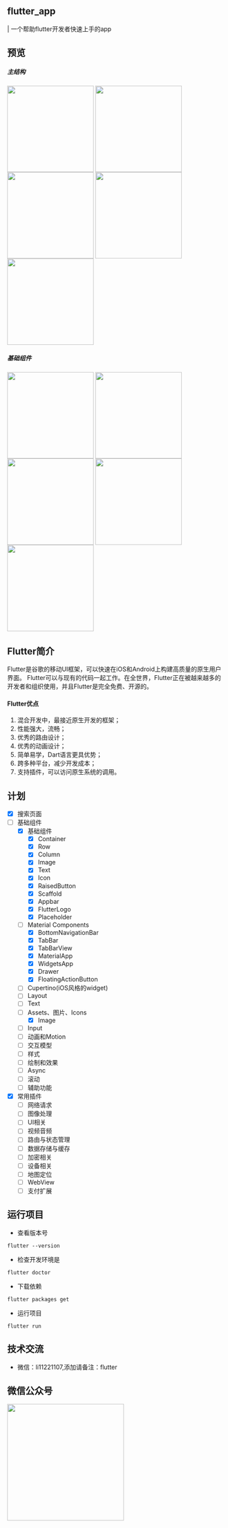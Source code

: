 ## flutter_app

| 一个帮助flutter开发者快速上手的app  

## 预览  

##### 主结构  
<img src="images/1.png" width="200" align="middle" /> 
<img src="images/2.png" width="200" align="middle" />
<img src="images/3.png" width="200" align="middle" />  
<img src="images/4.png" width="200" align="middle" />
<img src="images/5.png" width="200" align="middle" />

##### 基础组件  
<img src="images/6.png" width="200" align="middle" /> 
<img src="images/7.png" width="200" align="middle" />
<img src="images/8.png" width="200" align="middle" />  
<img src="images/9.png" width="200" align="middle" />
<img src="images/10.png" width="200" align="middle" /> 

## Flutter简介  

Flutter是谷歌的移动UI框架，可以快速在iOS和Android上构建高质量的原生用户界面。 Flutter可以与现有的代码一起工作。在全世界，Flutter正在被越来越多的开发者和组织使用，并且Flutter是完全免费、开源的。  

####  Flutter优点  

1. 混合开发中，最接近原生开发的框架；  
2. 性能强大，流畅；  
3. 优秀的路由设计；  
4. 优秀的动画设计；  
5. 简单易学，Dart语言更具优势；  
6. 跨多种平台，减少开发成本；  
7. 支持插件，可以访问原生系统的调用。  


## 计划
  
- [x] 搜索页面  
- [ ] 基础组件  
  - [x] 基础组件
    - [x] Container  
    - [x] Row
    - [x] Column
    - [x] Image 
    - [x] Text
    - [x] Icon
    - [x] RaisedButton
    - [x] Scaffold
    - [x] Appbar
    - [x] FlutterLogo
    - [x] Placeholder
  - [ ] Material Components 
    - [x] BottomNavigationBar
    - [x] TabBar
    - [x] TabBarView
    - [x] MaterialApp
    - [x] WidgetsApp
    - [x] Drawer
    - [x] FloatingActionButton
  - [ ] Cupertino(iOS风格的widget) 
  - [ ] Layout 
  - [ ] Text 
  - [ ] Assets、图片、Icons 
    - [x] Image
  - [ ] Input 
  - [ ] 动画和Motion 
  - [ ] 交互模型 
  - [ ] 样式 
  - [ ] 绘制和效果 
  - [ ] Async 
  - [ ] 滚动 
  - [ ] 辅助功能 
- [x] 常用插件  
  - [ ] 网络请求 
  - [ ] 图像处理 
  - [ ] UI相关 
  - [ ] 视频音频 
  - [ ] 路由与状态管理 
  - [ ] 数据存储与缓存 
  - [ ] 加密相关 
  - [ ] 设备相关 
  - [ ] 地图定位 
  - [ ] WebView 
  - [ ] 支付扩展   

## 运行项目

- 查看版本号
```
flutter --version
```
- 检查开发环境是
```
flutter doctor
```
- 下载依赖
```
flutter packages get
```
- 运行项目
```
flutter run
```  

## 技术交流  
- 微信：li11221107,添加请备注：flutter  

## 微信公众号  
<img src="images/wx.jpg"  width = "270" height = "270"/>
